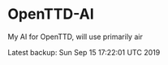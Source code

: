 # OpenTTD-AI
My AI for OpenTTD, will use primarily air

Latest backup: Sun Sep 15 17:22:01 UTC 2019
